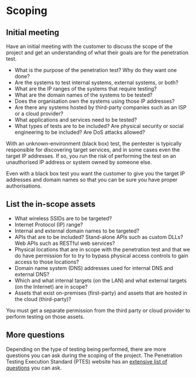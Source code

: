 # Scoping

## Initial meeting 
Have an initial meeting with the customer to discuss the scope of the project and get an
understanding of what their goals are for the penetration test. 

* What is the purpose of the penetration test? Why do they want one done?
* Are the systems to test internal systems, external systems, or both?
* What are the IP ranges of the systems that require testing?
* What are the domain names of the systems to be tested?
* Does the organisation own the systems using those IP addresses?
* Are there any systems hosted by third-party companies such as an ISP or a cloud provider?
* What applications and services need to be tested?
* What types of tests are to be included? Are physical security or social engineering to be included? Are DoS attacks 
allowed?

With an unknown-environment (black box) test, the pentester is typically responsible for discovering target
services, and in some cases even the target IP addresses. If so, you run the risk of performing the test on an 
unauthorised IP address or system owned by someone else.

Even with a black box test you want the customer to give you the target IP addresses and
domain names so that you can be sure you have proper authorisations. 

## List the in-scope assets

* What wireless SSIDs are to be targeted?
* Internet Protocol (IP) range?
* Internal and external domain names to be targeted?
* APIs that are to be included? Stand-alone APIs such as custom DLLs? Web APIs such as RESTful web services?
* Physical locations that are in scope with the penetration test and that we do have permission for to try to bypass 
physical access controls to gain access to those locations?
* Domain name system (DNS) addresses used for internal DNS and external DNS?
* Which and what internal targets (on the LAN) and what external targets (on the Internet) are in scope?
* Assets that exist on-premises (first-party) and assets that are hosted in the cloud (third-party)?

You must get a separate permission from the third party or cloud provider to perform testing on those assets.

## More questions

Depending on the type of testing being performed, there are more questions you can ask during the scoping of the 
project. The Penetration Testing Execution Standard (PTES) website has an 
[extensive list of questions](http://www.pentest-standard.org/index.php/Pre-engagement#General_Questions) you can ask.
